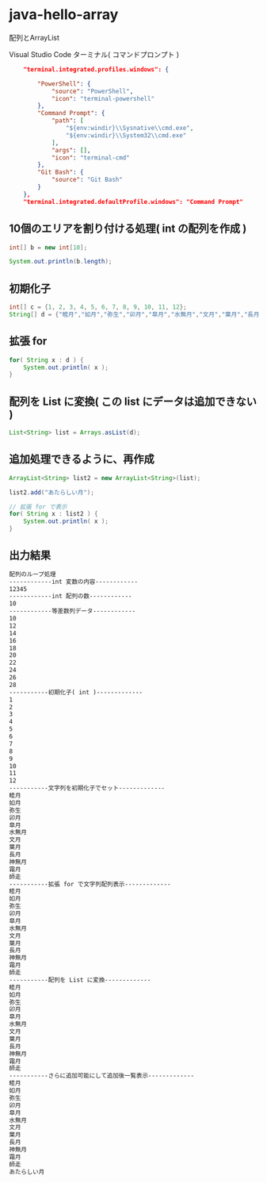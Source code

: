# java-hello-array
配列とArrayList

Visual Studio Code ターミナル( コマンドプロンプト )
```json
    "terminal.integrated.profiles.windows": {

        "PowerShell": {
            "source": "PowerShell",
            "icon": "terminal-powershell"
        },
        "Command Prompt": {
            "path": [
                "${env:windir}\\Sysnative\\cmd.exe",
                "${env:windir}\\System32\\cmd.exe"
            ],
            "args": [],
            "icon": "terminal-cmd"
        },
        "Git Bash": {
            "source": "Git Bash"
        }
    },
    "terminal.integrated.defaultProfile.windows": "Command Prompt"
```
## 10個のエリアを割り付ける処理( int の配列を作成 )
```java
int[] b = new int[10]; 

System.out.println(b.length);
```
## 初期化子
```java
int[] c = {1, 2, 3, 4, 5, 6, 7, 8, 9, 10, 11, 12};
String[] d = {"睦月","如月","弥生","卯月","皐月","水無月","文月","葉月","長月","神無月","霜月","師走"};
```
## 拡張 for
```java
for( String x : d ) {
    System.out.println( x );
}
```
## 配列を List に変換( この list にデータは追加できない )
```java
List<String> list = Arrays.asList(d);
```
## 追加処理できるように、再作成
```java
ArrayList<String> list2 = new ArrayList<String>(list);

list2.add("あたらしい月");

// 拡張 for で表示
for( String x : list2 ) {
    System.out.println( x );
}
```
## 出力結果
```txt
配列のループ処理
------------int 変数の内容------------ 
12345
------------int 配列の数------------   
10
------------等差数列データ------------ 
10
12
14
16
18
20
22
24
26
28
-----------初期化子( int )-------------
1
2
3
4
5
6
7
8
9
10
11
12
-----------文字列を初期化子でセット-------------
睦月
如月
弥生
卯月
皐月
水無月
文月
葉月
長月
神無月
霜月
師走
-----------拡張 for で文字列配列表示-------------
睦月
如月
弥生
卯月
皐月
水無月
文月
葉月
長月
神無月
霜月
師走
-----------配列を List に変換-------------
睦月
如月
弥生
卯月
皐月
水無月
文月
葉月
長月
神無月
霜月
師走
-----------さらに追加可能にして追加後一覧表示-------------
睦月
如月
弥生
卯月
皐月
水無月
文月
葉月
長月
神無月
霜月
師走
あたらしい月
```
